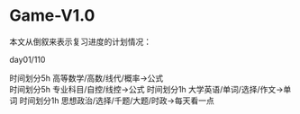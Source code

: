 # Game-V1.0

本文从倒叙来表示复习进度的计划情况：

day01/110

时间划分5h  高等数学/高数/线代/概率→公式</br>
时间划分5h 专业科目/自控/线控→公式
时间划分1h 大学英语/单词/选择/作文→单词
时间划分1h 思想政治/选择/千题/大题/时政→每天看一点
